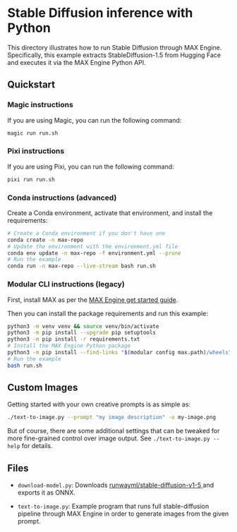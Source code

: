 # Stable Diffusion inference with Python

This directory illustrates how to run Stable Diffusion through MAX Engine.
Specifically, this example extracts StableDiffusion-1.5 from Hugging Face and executes
it via the MAX Engine Python API.

## Quickstart

### Magic instructions

If you are using Magic, you can run the following command:

```sh
magic run run.sh
```

### Pixi instructions

If you are using Pixi, you can run the following command:

```sh
pixi run run.sh
```

### Conda instructions (advanced)

Create a Conda environment, activate that environment, and install the
requirements:

```sh
# Create a Conda environment if you don't have one
conda create -n max-repo
# Update the environment with the environment.yml file
conda env update -n max-repo -f environment.yml --prune
# Run the example
conda run -n max-repo --live-stream bash run.sh
```

### Modular CLI instructions (legacy)

First, install MAX as per the [MAX Engine get started
guide](https://docs.modular.com/engine/get-started/).

Then you can install the package requirements and run this example:

```bash
python3 -m venv venv && source venv/bin/activate
python3 -m pip install --upgrade pip setuptools
python3 -m pip install -r requirements.txt
# Install the MAX Engine Python package
python3 -m pip install --find-links "$(modular config max.path)/wheels" max-engine
# Run the example
bash run.sh
```

## Custom Images

Getting started with your own creative prompts is as simple as:

```sh
./text-to-image.py --prompt "my image description" -o my-image.png
```

But of course, there are some additional settings that can be tweaked for more
fine-grained control over image output. See `./text-to-image.py --help` for
details.

## Files

- `download-model.py`: Downloads [runwayml/stable-diffusion-v1-5
](https://huggingface.co/runwayml/stable-diffusion-v1-5)
and exports it as ONNX.

- `text-to-image.py`: Example program that runs full stable-diffusion pipeline
through MAX Engine in order to generate images from the given prompt.
